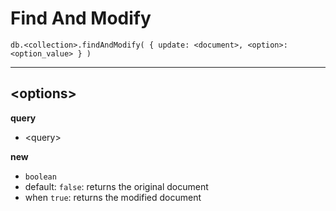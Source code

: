 # Find And Modify

`db.<collection>.findAndModify( { update: <document>, <option>: <option_value> } )`

---

## \<options>

**query**

- \<query>

**new**

- `boolean`
- default: `false`: returns the original document
- when `true`: returns the modified document

